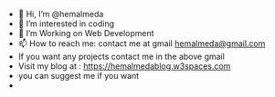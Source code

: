 - 👋 Hi, I’m @hemalmeda
- 👀 I’m interested in coding 
- 🌱 I’m Working on Web Development
- 📫 How to reach me: contact me at gmail hemalmeda@gmail.com
- If you want any projects contact me in the above gmail
- Visit my blog at : https://hemalmedablog.w3spaces.com
- you can suggest me if you want
- 

<!---
hemalmeda/hemalmeda is a ✨ special ✨ repository because its `README.md` (this file) appears on your GitHub profile.
You can click the Preview link to take a look at your changes.
--->
